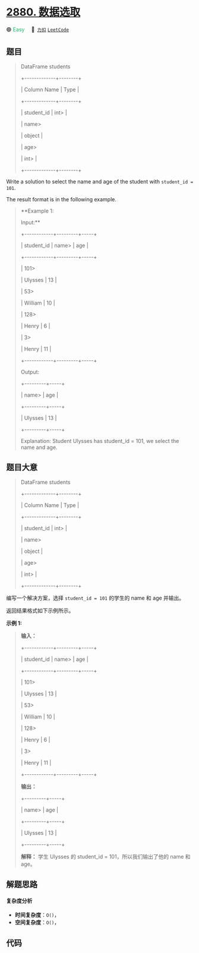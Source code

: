 # [2880. 数据选取](https://2xiao.github.io/leetcode-js/problem/2880.html)

🟢 <font color=#15bd66>Easy</font>&emsp; 🔗&ensp;[`力扣`](https://leetcode.cn/problems/select-data) [`LeetCode`](https://leetcode.com/problems/select-data)

## 题目


> 
> DataFrame students
> 
> +-------------+--------+
> 
> | Column Name | Type   |
> 
> +-------------+--------+
> 
> | student_id  | int> 
> |
> 
> | name> 
> > 
> | object |
> 
> | age> 
> > 
>  | int> 
> |
> 
> +-------------+--------+
> 
> 
> 
> 

Write a solution to select the name and age of the student with `student_id =
101`.

The result format is in the following example.



> 
> 
> 
> 
> 
> **Example 1:
> 
> Input:**
> 
> +------------+---------+-----+
> 
> | student_id | name> 
> | age |
> 
> +------------+---------+-----+
> 
> | 101> 
> > 
> | Ulysses | 13  |
> 
> | 53> 
> > 
>  | William | 10  |
> 
> | 128> 
> > 
> | Henry   | 6   |
> 
> | 3> 
> > 
>   | Henry   | 11  |
> 
> +------------+---------+-----+
> 
> Output:
> 
> +---------+-----+
> 
> | name> 
> | age | 
> 
> +---------+-----+
> 
> | Ulysses | 13  |
> 
> +---------+-----+
> 
> Explanation: Student Ulysses has student_id = 101, we select the name and age.


## 题目大意


> 
> DataFrame students
> 
> +-------------+--------+
> 
> | Column Name | Type   |
> 
> +-------------+--------+
> 
> | student_id  | int> 
> |
> 
> | name> 
> > 
> | object |
> 
> | age> 
> > 
>  | int> 
> |
> 
> +-------------+--------+
> 
> 
> 
> 

编写一个解决方案，选择 `student_id = 101` 的学生的 name 和 age 并输出。

返回结果格式如下示例所示。



**示例 1:**

> 
> 
> 
> 
> 
> **输入：**
> 
> +------------+---------+-----+
> 
> | student_id | name> 
> | age |
> 
> +------------+---------+-----+
> 
> | 101> 
> > 
> | Ulysses | 13  |
> 
> | 53> 
> > 
>  | William | 10  |
> 
> | 128> 
> > 
> | Henry   | 6   |
> 
> | 3> 
> > 
>   | Henry   | 11  |
> 
> +------------+---------+-----+
> 
> **输出：**
> 
> +---------+-----+
> 
> | name> 
> | age | 
> 
> +---------+-----+
> 
> | Ulysses | 13  |
> 
> +---------+-----+
> 
> **解释：** 学生 Ulysses 的 student_id = 101，所以我们输出了他的 name 和 age。


## 解题思路

#### 复杂度分析

- **时间复杂度**：`O()`，
- **空间复杂度**：`O()`，

## 代码

```javascript

```